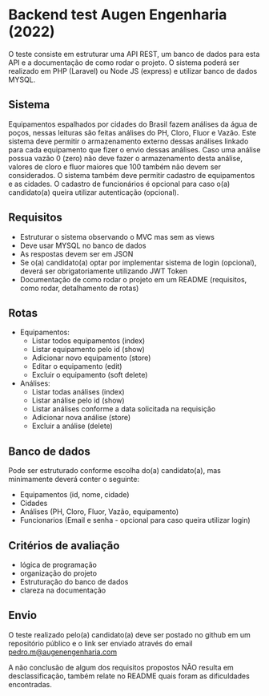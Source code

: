 # Backend test Augen Engenharia (2022)

O teste consiste em estruturar uma API REST, um banco de dados para esta API e a documentação de como rodar o projeto. 
O sistema poderá ser realizado em PHP (Laravel) ou Node JS (express) e utilizar banco de dados MYSQL.

## Sistema

Equipamentos espalhados por cidades do Brasil fazem análises da água de poços, nessas leituras são feitas análises do PH, Cloro, Fluor e Vazão. Este sistema deve permitir o armazenamento externo dessas análises linkado para cada equipamento que fizer o envio dessas análises. Caso uma análise possua vazão 0 (zero) não deve fazer o armazenamento desta análise, valores de cloro e fluor maiores que 100 também não devem ser considerados. O sistema também deve permitir cadastro de equipamentos e as cidades. O cadastro de funcionários é opcional para caso o(a) candidato(a) queira utilizar autenticação (opcional).  

## Requisitos 

  - Estruturar o sistema observando o MVC mas sem as views
  - Deve usar MYSQL no banco de dados
  - As respostas devem ser em JSON
  - Se o(a) candidato(a) optar por implementar sistema de login (opcional), deverá ser obrigatoriamente utilizando JWT Token
  - Documentação de como rodar o projeto em um README (requisitos, como rodar, detalhamento de rotas)

## Rotas 
  - Equipamentos:
    - Listar todos equipamentos (index)
    - Listar equipamento pelo id (show)
    - Adicionar novo equipamento (store)
    - Editar o equipamento (edit)
    - Excluir o equipamento (soft delete)
  - Análises:
    - Listar todas análises (index)
    - Listar análise pelo id (show)
    - Listar análises conforme a data solicitada na requisição
    - Adicionar nova análise (store)
    - Excluir a análise (delete)

## Banco de dados

Pode ser estruturado conforme escolha do(a) candidato(a), mas minimamente deverá conter o seguinte:

  - Equipamentos (id, nome, cidade)
  - Cidades 
  - Análises (PH, Cloro, Fluor, Vazão, equipamento)
  - Funcionarios (Email e senha - opcional para caso queira utilizar login)

## Critérios de avaliação

  - lógica de programação
  - organização do projeto
  - Estruturação do banco de dados
  - clareza na documentação

## Envio

O teste realizado pelo(a) candidato(a) deve ser postado no github em um repositório público e o link ser enviado através do email pedro.m@augenengenharia.com

A não conclusão de algum dos requisitos propostos NÃO resulta em desclassificação, também relate no README quais foram as dificuldades encontradas.
